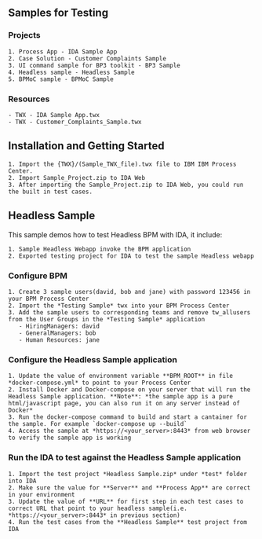 ## Samples for Testing

### Projects

    1. Process App - IDA Sample App
    2. Case Solution - Customer Complaints Sample
    3. UI command sample for BP3 toolkit - BP3 Sample
    4. Headless sample - Headless Sample
    5. BPMoC sample - BPMoC Sample

### Resources

    - TWX - IDA Sample App.twx
    - TWX - Customer_Complaints_Sample.twx

## Installation and Getting Started

    1. Import the {TWX}/(Sample_TWX_file).twx file to IBM IBM Process Center.
    2. Import Sample_Project.zip to IDA Web
    3. After importing the Sample_Project.zip to IDA Web, you could run the built in test cases.

## Headless Sample

This sample demos how to test Headless BPM with IDA, it include:

    1. Sample Headless Webapp invoke the BPM application
    2. Exported testing project for IDA to test the sample Headless webapp

### Configure BPM

    1. Create 3 sample users(david, bob and jane) with password 123456 in your BPM Process Center
    2. Import the *Testing Sample* twx into your BPM Process Center
    3. Add the sample users to corresponding teams and remove tw_allusers from the User Groups in the *Testing Sample* application
       - HiringManagers: david
       - GeneralManagers: bob
       - Human Resources: jane

### Configure the Headless Sample application

    1. Update the value of environment variable **BPM_ROOT** in file *docker-compose.yml* to point to your Process Center
    2. Install Docker and Docker-compose on your server that will run the Headless Sample application. **Note**: *the sample app is a pure html/javascript page, you can also run it on any server instead of Docker*
    3. Run the docker-compose command to build and start a cantainer for the sample. For example `docker-compose up --build`
    4. Access the sample at *https://<your_server>:8443* from web browser to verify the sample app is working

### Run the IDA to test against the Headless Sample application

    1. Import the test project *Headless Sample.zip* under *test* folder into IDA
    2. Make sure the value for **Server** and **Process App** are correct in your environment
    3. Update the value of **URL** for first step in each test cases to correct URL that point to your headless sample(i.e. *https://<your_server>:8443* in previous section)
    4. Run the test cases from the **Headless Sample** test project from IDA
